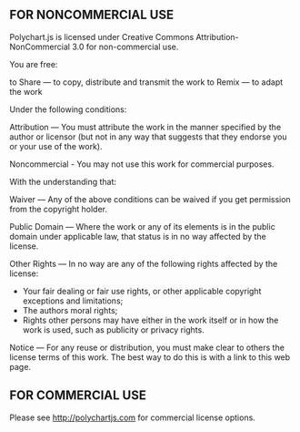 ## FOR NONCOMMERCIAL USE

Polychart.js is licensed under Creative Commons Attribution-NonCommercial 3.0
for non-commercial use.

You are free:
  
  to Share — to copy, distribute and transmit the work
to Remix — to adapt the work

Under the following conditions: 
  
  Attribution — You must attribute the work in the manner specified by the author
or licensor (but not in any way that suggests that they endorse you or your use
             of the work).

Noncommercial - You may not use this work for commercial purposes.

With the understanding that:
  
  Waiver — Any of the above conditions can be waived if you get permission from the copyright holder.

Public Domain — Where the work or any of its elements is in the public domain under applicable law, that status is in no way affected by the license.

Other Rights — In no way are any of the following rights affected by the license:
  * Your fair dealing or fair use rights, or other applicable copyright exceptions and limitations;
* The authors moral rights;
* Rights other persons may have either in the work itself or in how the work is used, such as publicity or privacy rights.

Notice — For any reuse or distribution, you must make clear to others the license terms of this work. The best way to do this is with a link to this web page.

## FOR COMMERCIAL USE

Please see http://polychartjs.com for commercial license options.